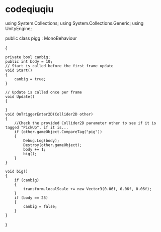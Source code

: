 # codeqiuqiu
using System.Collections;
using System.Collections.Generic;
using UnityEngine;

public class pigg : MonoBehaviour

  

{

    private bool canbig;
    public int body = 10;
    // Start is called before the first frame update
    void Start()
    {
        canbig = true;
    }

    // Update is called once per frame
    void Update()
    {
        
    }
    void OnTriggerEnter2D(Collider2D other)
    {
        //Check the provided Collider2D parameter other to see if it is tagged "PickUp", if it is...
        if (other.gameObject.CompareTag("pig"))
        {
            Debug.Log(body);
            Destroy(other.gameObject);
            body += 1;
            big();
        }
    }

    void big()
    {
        if (canbig)
        {
            transform.localScale += new Vector3(0.06f, 0.06f, 0.06f);
        }
        if (body == 25)
        {
            canbig = false;
        }
    }
}
